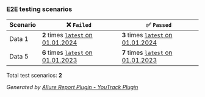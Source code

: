 ### E2E testing scenarios

| **Scenario** | ❌ `Failed`                                 | ✅ `Passed`                                 |
|--------------|--------------------------------------------|--------------------------------------------|
| Data 1       | **2** times [`latest` on 01.01.2024](link) | **3** times [`latest` on 01.01.2024](link) |
| Data 5       | **6** times [`latest` on 01.01.2023](link) | **7** times [`latest` on 01.01.2023](link) |

Total test scenarios: **2**

_Generated by [Allure Report Plugin - YouTrack Plugin](link)_
